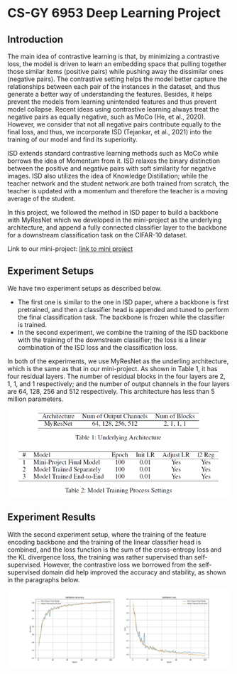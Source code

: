 # CS-GY 6953 Deep Learning Project

## Introduction
The main idea of contrastive learning is that, by minimizing a contrastive loss, the model is driven to learn an 
embedding space that pulling together those similar items (positive pairs) while pushing away the dissimilar
ones (negative pairs). The contrastive setting helps the model better capture the relationships between each pair of
the instances in the dataset, and thus generate a better way of understanding the features. Besides, it helps prevent 
the models from learning unintended features and thus prevent model collapse. Recent ideas using contrastive learning 
always treat the negative pairs as equally negative, such as MoCo (He, et al., 2020). However, we consider that not all
negative pairs contribute equally to the final loss, and thus, we incorporate ISD (Tejankar, et al., 2021) into the 
training of our model and find its superiority.

ISD extends standard contrastive learning methods such as MoCo while borrows the idea of Momentum from it. ISD relaxes 
the binary distinction between the positive and negative pairs with soft similarity for negative images. ISD also 
utilizes the idea of Knowledge Distillation; while the teacher network and the student network are both trained from 
scratch, the teacher is updated with a momentum and therefore the teacher is a moving average of the student.

In this project, we followed the method in ISD paper to build a backbone with MyResNet which we developed in the 
mini-project as the underlying architecture, and append a fully connected classifier layer to the backbone for a 
downstream classification task on the CIFAR-10 dataset. 

Link to our mini-project: [link to mini project](https://github.com/subeihan/deep-learning-miniproject)

## Experiment Setups
We have two experiment setups as described below.
* The first one is similar to the one in ISD paper, where a backbone is first pretrained, and then a classifier head
is appended and tuned to perform the final classification task. The backbone is frozen while the classifier is trained.
* In the second experiment, we combine the training of the ISD backbone with the training of the downstream classifier; 
the loss is a linear combination of the ISD loss and the classification loss.

In both of the experiments, we use MyResNet as the underling architecture, which is the same as that in our 
mini-project. As shown in Table 1, it has four residual layers. The number of residual blocks in the four layers 
are 2, 1, 1, and 1 respectively; and the number of output channels in the four layers are 64, 128, 256 and 512 
respectively. This architecture has less than 5 million parameters.

![tables](documentation/model_summary_tables.png)

## Experiment Results

With the second experiment setup, where the training of the feature encoding backbone and the training of the linear
classifier head is combined, and the loss function is the sum of the cross-entropy loss and the KL divergence loss, 
the training was rather supervised than self-supervised. However, the contrastive loss we borrowed from the 
self-supervised domain did help improved the accuracy and stability, as shown in the paragraphs below. 

![model 1 and model 3 val acc and loss](documentation/model_1_and_model_3_val_acc_and_loss.jpg)
